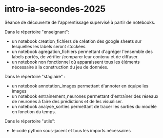 # intro-ia-secondes-2025

Séance de découverte de l'apprentissage supervisé à partir de notebooks.

Dans le répertoire "enseignant":
- un notebook creation_fichiers de création des google sheets sur lesquelles les labels seront stockées
- un notebook agregation_fichiers permettant d'agréger l'ensemble des labels portés, de vérifier /comparer leur contenu et de diffuser.
- un notebook non fonctionnel où apparaissent tous les éléments nécessaire à la construction du jeu de données.

Dans le répertoire "stagiaire" :
- un notebook annotation_images permettant d'annoter en équipe les images
- un notebook entrainement_neurones permettant d'entraîner des réseaux de neurones à faire des prédictions et de les visualiser.
- un notebook analyse_sorties permettant de tracer les sorties du modèle en fonction du temps.

Dans le répertoire "utils":
-  le code python sous-jacent et tous les imports nécessaires
